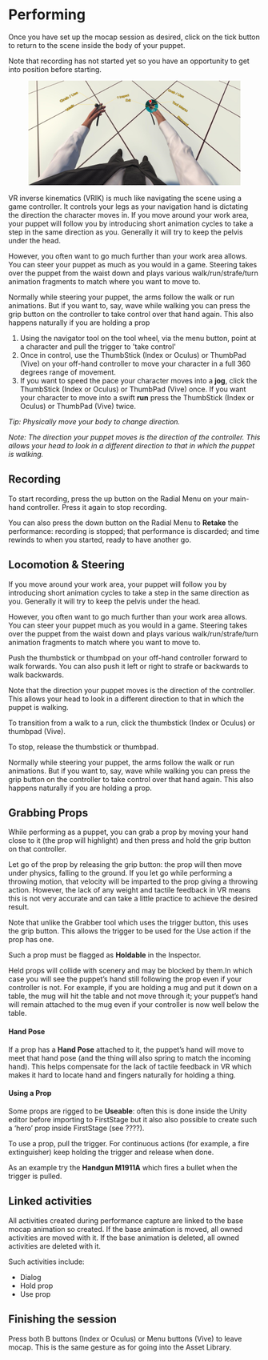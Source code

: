 # Performing

Once you have set up the mocap session as desired, click on the tick button to return to the scene inside the body of your puppet.

Note that recording has not started yet so you have an opportunity to get into position before starting.

<figure><img src="../../.gitbook/assets/DUMMY 2023-02-10 15-44-43 (1).jpg" alt=""><figcaption></figcaption></figure>

VR inverse kinematics (VRIK) is much like navigating the scene using a game controller. It controls your legs as your navigation hand is dictating the direction the character moves in. If you move around your work area, your puppet will follow you by introducing short animation cycles to take a step in the same direction as you. Generally it will try to keep the pelvis under the head.&#x20;

However, you often want to go much further than your work area allows. You can steer your puppet as much as you would in a game. Steering takes over the puppet from the waist down and plays various walk/run/strafe/turn animation fragments to match where you want to move to.

Normally while steering your puppet, the arms follow the walk or run animations. But if you want to, say, wave while walking you can press the grip button on the controller to take control over that hand again. This also happens naturally if you are holding a prop

1. Using the navigator tool on the tool wheel, via the menu button, point at a character and pull the trigger to 'take control'
2. Once in control, use the ThumbStick (Index or Oculus) or ThumbPad (Vive) on your off-hand controller to move your character in a full 360 degrees range of movement.
3. If you want to speed the pace your character moves into a **jog**, click the ThumbStick (Index or Oculus) or ThumbPad (Vive) once. If you want your character to move into a swift **run** press the ThumbStick (Index or Oculus) or ThumbPad (Vive) twice.

_Tip: Physically move your body to change direction._

_Note: The direction your puppet moves is the direction of the controller. This allows your head to look in a different direction to that in which the puppet is walking._

## Recording <a href="#_xertxvulriv6" id="_xertxvulriv6"></a>

To start recording, press the up button on the Radial Menu on your main-hand controller. Press it again to stop recording.

You can also press the down button on the Radial Menu to **Retake** the performance: recording is stopped; that performance is discarded; and time rewinds to when you started, ready to have another go.

## Locomotion & Steering <a href="#_i9lt7mhoz7jk" id="_i9lt7mhoz7jk"></a>

If you move around your work area, your puppet will follow you by introducing short animation cycles to take a step in the same direction as you. Generally it will try to keep the pelvis under the head.

However, you often want to go much further than your work area allows. You can steer your puppet much as you would in a game. Steering takes over the puppet from the waist down and plays various walk/run/strafe/turn animation fragments to match where you want to move to.

Push the thumbstick or thumbpad on your off-hand controller forward to walk forwards. You can also push it left or right to strafe or backwards to walk backwards.

Note that the direction your puppet moves is the direction of the controller. This allows your head to look in a different direction to that in which the puppet is walking.

To transition from a walk to a run, click the thumbstick (Index or Oculus) or thumbpad (Vive).

To stop, release the thumbstick or thumbpad.

Normally while steering your puppet, the arms follow the walk or run animations. But if you want to, say, wave while walking you can press the grip button on the controller to take control over that hand again. This also happens naturally if you are holding a prop.

## Grabbing Props <a href="#_s10glb5g2dkj" id="_s10glb5g2dkj"></a>

While performing as a puppet, you can grab a prop by moving your hand close to it (the prop will highlight) and then press and hold the grip button on that controller.

Let go of the prop by releasing the grip button: the prop will then move under physics, falling to the ground. If you let go while performing a throwing motion, that velocity will be imparted to the prop giving a throwing action. However, the lack of any weight and tactile feedback in VR means this is not very accurate and can take a little practice to achieve the desired result.

Note that unlike the Grabber tool which uses the trigger button, this uses the grip button. This allows the trigger to be used for the Use action if the prop has one.

Such a prop must be flagged as **Holdable** in the Inspector.

Held props will collide with scenery and may be blocked by them.In which case you will see the puppet’s hand still following the prop even if your controller is not. For example, if you are holding a mug and put it down on a table, the mug will hit the table and not move through it; your puppet’s hand will remain attached to the mug even if your controller is now well below the table.

#### Hand Pose <a href="#_mpovb6qfqqey" id="_mpovb6qfqqey"></a>

If a prop has a **Hand Pose** attached to it, the puppet’s hand will move to meet that hand pose (and the thing will also spring to match the incoming hand). This helps compensate for the lack of tactile feedback in VR which makes it hard to locate hand and fingers naturally for holding a thing.

#### Using a Prop <a href="#_hj8cn7uo3sn8" id="_hj8cn7uo3sn8"></a>

Some props are rigged to be **Useable**: often this is done inside the Unity editor before importing to FirstStage but it also also possible to create such a ‘hero’ prop inside FirstStage (see ????).

To use a prop, pull the trigger. For continuous actions (for example, a fire extinguisher) keep holding the trigger and release when done.

As an example try the **Handgun M1911A** which fires a bullet when the trigger is pulled.

## Linked activities <a href="#_rn76ssp6tnyb" id="_rn76ssp6tnyb"></a>

All activities created during performance capture are linked to the base mocap animation so created. If the base animation is moved, all owned activities are moved with it. If the base animation is deleted, all owned activities are deleted with it.

Such activities include:

* Dialog
* Hold prop
* Use prop

## Finishing the session <a href="#_z4oeqcemfesk" id="_z4oeqcemfesk"></a>

Press both B buttons (Index or Oculus) or Menu buttons (Vive) to leave mocap. This is the same gesture as for going into the Asset Library.
